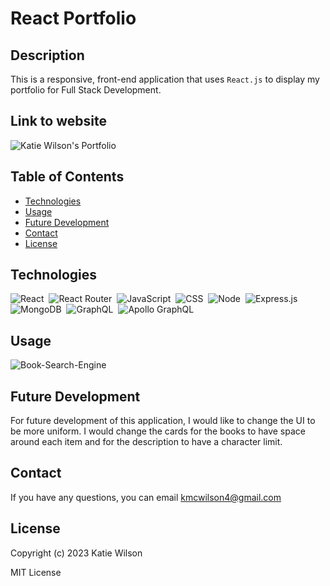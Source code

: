 # React Portfolio

## Description
This is a responsive, front-end application that uses `React.js` to display my portfolio for Full Stack Development.

## Link to website
![Katie Wilson's Portfolio](https://kmcwilson.github.io/react-portfolio)

## Table of Contents
* [Technologies](##technologies)
* [Usage](##usage)
* [Future Development](##future-development)
* [Contact](##contact)
* [License](##license)

## Technologies
![React](https://img.shields.io/badge/React-20232A?style=for-the-badge&logo=react&logoColor=61DAFB)&nbsp;
![React Router](https://img.shields.io/badge/React_Router-CA4245?style=for-the-badge&logo=react-router&logoColor=white)&nbsp;
![JavaScript](https://img.shields.io/badge/JavaScript-323330?style=for-the-badge&logo=javascript&logoColor=F7DF1E)&nbsp;
![CSS](https://img.shields.io/badge/CSS3-1572B6?style=for-the-badge&logo=css3&logoColor=white)&nbsp;
![Node](https://img.shields.io/badge/Node.js-339933?style=for-the-badge&logo=nodedotjs&logoColor=white)&nbsp;
![Express.js](https://img.shields.io/badge/Express.js-000000?style=for-the-badge&logo=express&logoColor=white)&nbsp;
![MongoDB](https://img.shields.io/badge/MongoDB-4EA94B?style=for-the-badge&logo=mongodb&logoColor=white)&nbsp;
![GraphQL](https://img.shields.io/badge/GraphQl-E10098?style=for-the-badge&logo=graphql&logoColor=white)&nbsp;
![Apollo GraphQL](https://img.shields.io/badge/Apollo%20GraphQL-311C87?&style=for-the-badge&logo=Apollo%20GraphQL&logoColor=white)&nbsp;


## Usage
![Book-Search-Engine](client\public\Book-Search-Engine.gif)

## Future Development
For future development of this application, I would like to change the UI to be more uniform. I would change the cards for the books to have space around each item and for the description to have a character limit.

## Contact
If you have any questions, you can email [kmcwilson4@gmail.com](mailto:kmcwilson4@gmail.com)
## License
Copyright (c) 2023 Katie Wilson

MIT License
